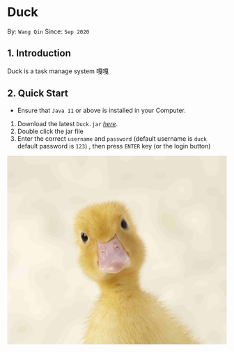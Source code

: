 # Duck 
By: `Wang Qin` Since: `Sep 2020`


##  1. Introduction
Duck is a task manage system 嘎嘎

<a name="quick-start"></a>

## 2. Quick Start

*    Ensure that `Java 11` or above is installed in your Computer.
1. Download the latest `Duck.jar` [_here_](https://github.com/JosephLimWeiJie/duke/releases/download/v0.2.0/duke.jar).
2. Double click the jar file
3. Enter the correct `username` and `password` (default username is `duck` default password is `123`) ,
     then press `ENTER` key (or the login button)

  ![Alt Text](./docs/duck.jpg)


